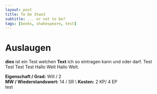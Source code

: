 ```yaml
---
layout: post
title: To be 3two3
subtitle: ... or not to be?
tags: [books, shakespeare, test]
---
```


# Auslaugen

**dies** ist ein Test welchen **Text** ich so eintragen kann und oder darf.
Test Test Test Test Hallo Welt Hallo Welt.

**Eigenschaft / Grad:** Will / 2  
**MW / Wiederstandswert:** 14 / SR \ 
**Kosten:** 2 KP/ 4 EP  
test
